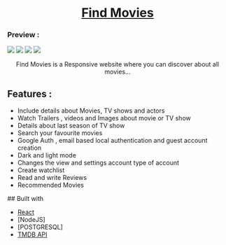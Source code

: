 <h1 align="center">
  <a href="https://muhsin-m-p.github.io/Find-Movies---Web-Development/">
    Find Movies
  </a>
</h1>

<h3>Preview :</h3>
<img src="https://raw.githubusercontent.com/MUHSIN-M-P/Quiz-app-Web-Development/refs/heads/main/preview%20(2).png](https://raw.githubusercontent.com/MUHSIN-M-P/Find-Movies---Web-Development/refs/heads/main/Preview/1.png" / >
<img src="https://raw.githubusercontent.com/MUHSIN-M-P/Quiz-app-Web-Development/refs/heads/main/preview%20(2).png](https://raw.githubusercontent.com/MUHSIN-M-P/Find-Movies---Web-Development/refs/heads/main/Preview/2.png" / >
<img src="https://raw.githubusercontent.com/MUHSIN-M-P/Quiz-app-Web-Development/refs/heads/main/preview%20(2).png](https://raw.githubusercontent.com/MUHSIN-M-P/Find-Movies---Web-Development/refs/heads/main/Preview/3.png" / >
<img src="https://raw.githubusercontent.com/MUHSIN-M-P/Quiz-app-Web-Development/refs/heads/main/preview%20(2).png](https://raw.githubusercontent.com/MUHSIN-M-P/Find-Movies---Web-Development/refs/heads/main/Preview/4.png" / >

<p align="center">
  Find Movies is a Responsive website where you can discover about all movies...
</p>
<h2>Features :</h2>
<ul>
 <li>Include details about Movies, TV shows and actors</li>
 <li>Watch Trailers , videos and Images about movie or TV show</li>
 <li>Details about last season of TV show</li>
 <li>Search your favourite movies</li>
 <li>Google Auth , email based local authentication and guest account creation</li>
 <li>Dark and light mode</li>
 <li>Changes the view and settings account type of account</li>
 <li>Create watchlist</li>
 <li>Read and write Reviews</li>
<li>Recommended Movies</li>
</ul>
## Built with

- [React](http://react.dev)
- [NodeJS]
- [POSTGRESQL]
- [TMDB API](https://www.themoviedb.org/)

